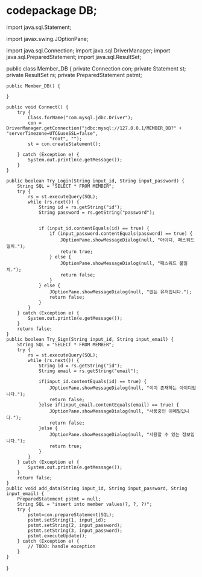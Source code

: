 # codepackage DB;

import java.sql.Statement;

import javax.swing.JOptionPane;

import java.sql.Connection;
import java.sql.DriverManager;
import java.sql.PreparedStatement;
import java.sql.ResultSet;

public class Member_DB {
	private Connection con;
	private Statement st;
	private ResultSet rs;
	private PreparedStatement pstmt;
	
	public Member_DB() {
		
	}

	public void Connect() {
		try {
			Class.forName("com.mysql.jdbc.Driver");
			con = DriverManager.getConnection("jdbc:mysql://127.0.0.1/MEMBER_DB?" + "serverTimezone=UTC&useSSL=false",
					"root", "");
			st = con.createStatement();

		} catch (Exception e) {
			System.out.println(e.getMessage());
		}
	}

	public boolean Try_Login(String input_id, String input_password) {
		String SQL = "SELECT * FROM MEMBER";
		try {
			rs = st.executeQuery(SQL);
			while (rs.next()) {
				String id = rs.getString("id");
				String password = rs.getString("password");


				if (input_id.contentEquals(id) == true) {
					if (input_password.contentEquals(password) == true) {
						JOptionPane.showMessageDialog(null, "아이디, 패스워드 일치.");
						return true;
					} else {
						JOptionPane.showMessageDialog(null, "패스워드 불일치.");
						return false;
					}
				} else {
					JOptionPane.showMessageDialog(null, "없는 유저입니다.");
					return false;
				}
			}
		} catch (Exception e) {
			System.out.println(e.getMessage());
		}
		return false;
	}
	public boolean Try_Sign(String input_id, String input_email) {
		String SQL = "SELECT * FROM MEMBER";
		try {
			rs = st.executeQuery(SQL);
			while (rs.next()) {
				String id = rs.getString("id");
				String email = rs.getString("email");
				
				if(input_id.contentEquals(id) == true) {
					JOptionPane.showMessageDialog(null, "이미 존재하는 아이디입니다.");
					return false;
				}else if(input_email.contentEquals(email) == true) {
					JOptionPane.showMessageDialog(null, "사용중인 이메일입니다.");
					return false;
				}else {
					JOptionPane.showMessageDialog(null, "사용할 수 있는 정보입니다.");
					return true;
				}
			}
		} catch (Exception e) {
			System.out.println(e.getMessage());
		}
		return false;
	}
	public void add_data(String input_id, String input_password, String input_email) {
		PreparedStatement pstmt = null;
		String SQL = "insert into member values(?, ?, ?)";
		try {
			pstmt=con.prepareStatement(SQL);
			pstmt.setString(1, input_id);
			pstmt.setString(2, input_password);
			pstmt.setString(3, input_password);
			pstmt.executeUpdate();
		} catch (Exception e) {
			// TODO: handle exception
		}
	}
}
